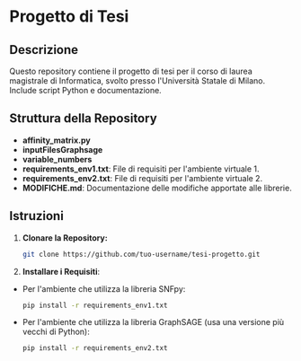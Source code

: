 # Progetto di Tesi

## Descrizione
Questo repository contiene il progetto di tesi per il corso di laurea magistrale di Informatica, svolto presso l'Università Statale di Milano. Include script Python e documentazione.

## Struttura della Repository
- **affinity_matrix.py**
- **inputFilesGraphsage**
- **variable_numbers**
- **requirements_env1.txt**: File di requisiti per l'ambiente virtuale 1.
- **requirements_env2.txt**: File di requisiti per l'ambiente virtuale 2.
- **MODIFICHE.md**: Documentazione delle modifiche apportate alle librerie.

## Istruzioni
1. **Clonare la Repository:**
   ```bash
   git clone https://github.com/tuo-username/tesi-progetto.git
   
2. **Installare i Requisiti**:
- Per l'ambiente che utilizza la libreria SNFpy:
   ```bash
   pip install -r requirements_env1.txt
   
- Per l'ambiente che utilizza la libreria GraphSAGE (usa una versione più vecchi di Python):
   ```bash
   pip install -r requirements_env2.txt
